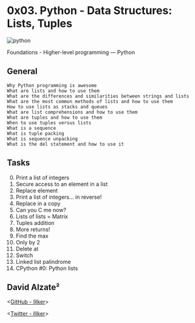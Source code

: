 # 0x03. Python - Data Structures: Lists, Tuples

![python](https://pbs.twimg.com/media/EPP1IGWX4AAdQK_.jpg)

 Foundations - Higher-level programming ― Python

## General
```
Why Python programming is awesome
What are lists and how to use them
What are the differences and similarities between strings and lists
What are the most common methods of lists and how to use them
How to use lists as stacks and queues
What are list comprehensions and how to use them
What are tuples and how to use them
When to use tuples versus lists
What is a sequence
What is tuple packing
What is sequence unpacking
What is the del statement and how to use it
```

## Tasks

0. Print a list of integers 
1. Secure access to an element in a list 
2. Replace element 
3. Print a list of integers... in reverse!
4. Replace in a copy
5. Can you C me now? 
6. Lists of lists = Matrix
7. Tuples addition 
8. More returns! 
9. Find the max 
10. Only by 2
11. Delete at
12. Switch 
13. Linked list palindrome 
14. CPython #0: Python lists 


## David Alzate² 

<[GitHub - Illker](https://github.com/illker)>

<[Twitter - Illker](https://twitter.com/illker)>
